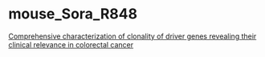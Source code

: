 # mouse_Sora_R848

[Comprehensive characterization of clonality of driver genes revealing their clinical relevance in colorectal cancer](https://translational-medicine.biomedcentral.com/articles/10.1186/s12967-022-03529-x)
